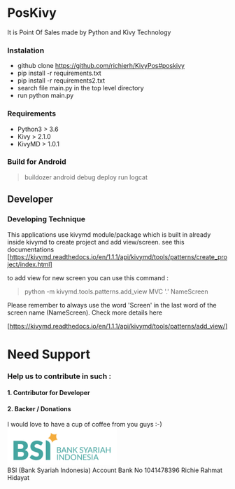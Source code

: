 # PosKivy
It is Point Of Sales made by Python and Kivy Technology


### Instalation
- github clone https://github.com/richierh/KivyPos#poskivy
- pip install -r requirements.txt
- pip install -r requirements2.txt
- search file main.py in the top level directory
- run python main.py

### Requirements
- Python3 > 3.6
- Kivy > 2.1.0
- KivyMD > 1.0.1

### Build for Android
> buildozer android debug deploy run logcat

## Developer
### Developing Technique
This applications use kivymd module/package which is built in already inside kivymd to create project and add view/screen. see this documentations [https://kivymd.readthedocs.io/en/1.1.1/api/kivymd/tools/patterns/create_project/index.html]

to add view for new screen you can use this command :
>python -m kivymd.tools.patterns.add_view MVC '.' NameScreen

Please remember to always use the word 'Screen' in the last word of the screen name (NameScreen).
Check more details here 

[https://kivymd.readthedocs.io/en/1.1.1/api/kivymd/tools/patterns/add_view/]


# Need Support
### Help us to contribute in such :
#### 1. Contributor for Developer
#### 2. Backer / Donations
I would love to have a cup of coffee from you guys :-) 
<br><img src="/assets/images/BSI.png" width='250'></br>
BSI (Bank Syariah Indonesia) 
Account Bank No 1041478396
Richie Rahmat Hidayat
